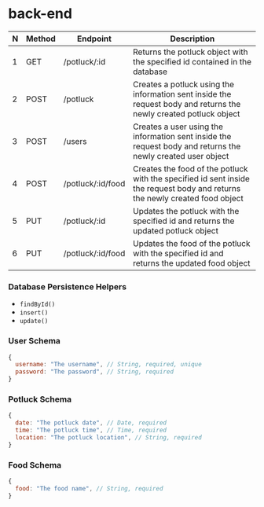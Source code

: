 # back-end

| N | Method | Endpoint                | Description                                                                                                                              |
| - | ------ | ----------------------- | ---------------------------------------------------------------------------------------------------------------------------------------- |
| 1 | GET    | /potluck/:id               | Returns the potluck object with the specified id contained in the database                                                                   |
| 2 | POST    | /potluck          | Creates a potluck using the information sent inside the request body and returns the newly created potluck object                          |                                                                                      |
| 3 | POST   | /users              | Creates a user using the information sent inside the request body and returns the newly created user object                          |
| 4 | POST    | /potluck/:id/food          | Creates the food of the potluck with the specified id sent inside the request body and returns the newly created food object         |
| 5 | PUT | /potluck/:id          | Updates the potluck with the specified id and returns the updated potluck object                                                           |
| 6 | PUT    | /potluck/:id/food | Updates the food of the potluck with the specified id and returns the updated food object                                          |

### Database Persistence Helpers

- `findById()`
- `insert()`
- `update()`


### User Schema

```js
{
  username: "The username", // String, required, unique
  password: "The password", // String, required
}
```

### Potluck Schema

```js
{
  date: "The potluck date", // Date, required
  time: "The potluck time", // Time, required
  location: "The potluck location", // String, required
}
```

### Food Schema

```js
{
  food: "The food name", // String, required
}
```
